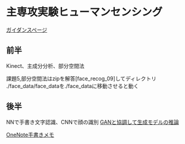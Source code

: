# 主専攻実験ヒューマンセンシング

[ガイダンスページ](http://www.cvlab.cs.tsukuba.ac.jp/~kfukui/teaching/guidanceExp/guidance.html)

## 前半

Kinect、主成分分析、部分空間法

課題5,部分空間法はzipを解答[face_recog_09]してディレクトリ
./face_data/face_dataを./face_dataに移動させると動く

## 後半
NNで手書き文字認識、CNNで顔の識別
[GANと協調して生成モデルの推論](https://github.com/nat-chan/my-chainer-gan)


[OneNote手書きメモ](https://1drv.ms/f/s!Al3EgqONf8qnpifv8IKpid36YsYl)
